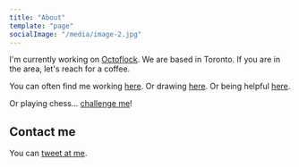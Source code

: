 ```yaml
---
title: "About"
template: "page"
socialImage: "/media/image-2.jpg"
---
```


I'm currently working on [Octoflock](https://www.octoflock.com). We are based in Toronto. If you are in the area, let's reach for a coffee.

You can often find me working [here](https://github.com/LikeCarter). Or drawing [here](https://observablehq.com/@likecarter). Or being helpful [here](https://stackexchange.com/users/17629929/).

Or playing chess... [challenge me](https://www.chess.com/member/likecarter)!

## Contact me

<!-- The best way to reach me is via [carter.sprigings@mail.mcgill.ca](mailto:carter.sprigings@mail.mcgill.ca).  -->
You can [tweet at me](https://twitter.com/cartersprigings).